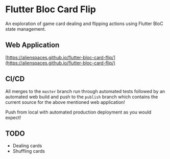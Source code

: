 # Flutter Bloc Card Flip

An exploration of game card dealing and flipping actions using Flutter BloC state management.

## Web Application

[https://alienspaces.github.io/flutter-bloc-card-flip/](https://alienspaces.github.io/flutter-bloc-card-flip/)

## CI/CD

All merges to the `master` branch run through automated tests followed by an automated web build and push to the `publish` branch which contains the current source for the above mentioned web application!

Push from local with automated production deployment as you would expect!

## TODO

- Dealing cards
- Shuffling cards
